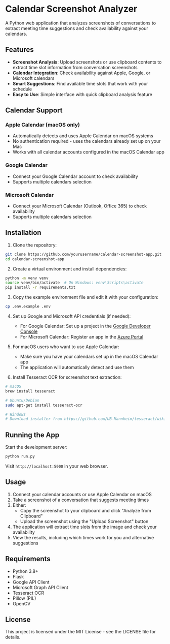# Calendar Screenshot Analyzer

A Python web application that analyzes screenshots of conversations to extract meeting time suggestions and check availability against your calendars.

## Features

- **Screenshot Analysis**: Upload screenshots or use clipboard contents to extract time slot information from conversation screenshots
- **Calendar Integration**: Check availability against Apple, Google, or Microsoft calendars
- **Smart Suggestions**: Find available time slots that work with your schedule
- **Easy to Use**: Simple interface with quick clipboard analysis feature

## Calendar Support

### Apple Calendar (macOS only)
- Automatically detects and uses Apple Calendar on macOS systems
- No authentication required - uses the calendars already set up on your Mac
- Works with all calendar accounts configured in the macOS Calendar app

### Google Calendar
- Connect your Google Calendar account to check availability
- Supports multiple calendars selection

### Microsoft Calendar
- Connect your Microsoft Calendar (Outlook, Office 365) to check availability
- Supports multiple calendars selection

## Installation

1. Clone the repository:
```bash
git clone https://github.com/yourusername/calendar-screenshot-app.git
cd calendar-screenshot-app
```

2. Create a virtual environment and install dependencies:
```bash
python -m venv venv
source venv/bin/activate  # On Windows: venv\Scripts\activate
pip install -r requirements.txt
```

3. Copy the example environment file and edit it with your configuration:
```bash
cp .env.example .env
```

4. Set up Google and Microsoft API credentials (if needed):
   - For Google Calendar: Set up a project in the [Google Developer Console](https://console.developers.google.com/)
   - For Microsoft Calendar: Register an app in the [Azure Portal](https://portal.azure.com/#blade/Microsoft_AAD_RegisteredApps/ApplicationsListBlade)

5. For macOS users who want to use Apple Calendar:
   - Make sure you have your calendars set up in the macOS Calendar app
   - The application will automatically detect and use them

6. Install Tesseract OCR for screenshot text extraction:
```bash
# macOS
brew install tesseract

# Ubuntu/Debian
sudo apt-get install tesseract-ocr

# Windows
# Download installer from https://github.com/UB-Mannheim/tesseract/wiki
```

## Running the App

Start the development server:
```bash
python run.py
```

Visit `http://localhost:5000` in your web browser.

## Usage

1. Connect your calendar accounts or use Apple Calendar on macOS
2. Take a screenshot of a conversation that suggests meeting times
3. Either:
   - Copy the screenshot to your clipboard and click "Analyze from Clipboard"
   - Upload the screenshot using the "Upload Screenshot" button
4. The application will extract time slots from the image and check your availability
5. View the results, including which times work for you and alternative suggestions

## Requirements

- Python 3.8+
- Flask
- Google API Client
- Microsoft Graph API Client
- Tesseract OCR
- Pillow (PIL)
- OpenCV

## License

This project is licensed under the MIT License - see the LICENSE file for details. 